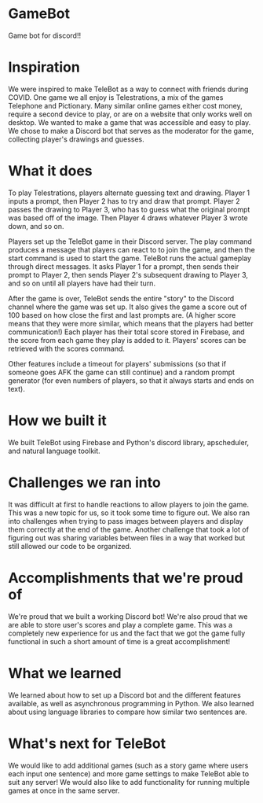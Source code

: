 # GameBot
Game bot for discord!!

# Inspiration
We were inspired to make TeleBot as a way to connect with friends during COVID. One game we all enjoy is Telestrations, a mix of the games Telephone and Pictionary. Many similar online games either cost money, require a second device to play, or are on a website that only works well on desktop. We wanted to make a game that was accessible and easy to play. We chose to make a Discord bot that serves as the moderator for the game, collecting player's drawings and guesses.

# What it does
To play Telestrations, players alternate guessing text and drawing. Player 1 inputs a prompt, then Player 2 has to try and draw that prompt. Player 2 passes the drawing to Player 3, who has to guess what the original prompt was based off of the image. Then Player 4 draws whatever Player 3 wrote down, and so on.

Players set up the TeleBot game in their Discord server. The play command produces a message that players can react to to join the game, and then the start command is used to start the game. TeleBot runs the actual gameplay through direct messages. It asks Player 1 for a prompt, then sends their prompt to Player 2, then sends Player 2's subsequent drawing to Player 3, and so on until all players have had their turn.

After the game is over, TeleBot sends the entire "story" to the Discord channel where the game was set up. It also gives the game a score out of 100 based on how close the first and last prompts are. (A higher score means that they were more similar, which means that the players had better communication!) Each player has their total score stored in Firebase, and the score from each game they play is added to it. Players' scores can be retrieved with the scores command.

Other features include a timeout for players' submissions (so that if someone goes AFK the game can still continue) and a random prompt generator (for even numbers of players, so that it always starts and ends on text).

# How we built it
We built TeleBot using Firebase and Python's discord library, apscheduler, and natural language toolkit.

# Challenges we ran into
It was difficult at first to handle reactions to allow players to join the game. This was a new topic for us, so it took some time to figure out. We also ran into challenges when trying to pass images between players and display them correctly at the end of the game. Another challenge that took a lot of figuring out was sharing variables between files in a way that worked but still allowed our code to be organized.

# Accomplishments that we're proud of
We're proud that we built a working Discord bot! We're also proud that we are able to store user's scores and play a complete game. This was a completely new experience for us and the fact that we got the game fully functional in such a short amount of time is a great accomplishment!

# What we learned
We learned about how to set up a Discord bot and the different features available, as well as asynchronous programming in Python. We also learned about using language libraries to compare how similar two sentences are.

# What's next for TeleBot
We would like to add additional games (such as a story game where users each input one sentence) and more game settings to make TeleBot able to suit any server! We would also like to add functionality for running multiple games at once in the same server.
